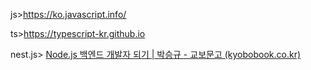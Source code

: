 js>https://ko.javascript.info/

ts>https://typescript-kr.github.io

nest.js> [Node.js 백엔드 개발자 되기 | 박승규 - 교보문고 (kyobobook.co.kr)](https://product.kyobobook.co.kr/detail/S000201457949)
